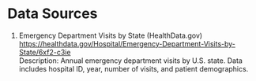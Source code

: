 # Data Sources

1. Emergency Department Visits by State (HealthData.gov)  
   https://healthdata.gov/Hospital/Emergency-Department-Visits-by-State/6xf2-c3ie  
   Description: Annual emergency department visits by U.S. state. Data includes hospital ID, year, number of visits, and patient demographics.

